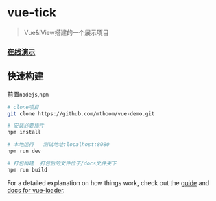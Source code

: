 # vue-tick

> Vue&iView搭建的一个展示项目

### [在线演示](https://mtboom.github.io/vue-tick/)

## 快速构建
前置`nodejs`,`npm`
``` bash
# clone项目
git clone https://github.com/mtboom/vue-demo.git

# 安装必要插件
npm install

# 本地运行   测试地址:localhost:8080
npm run dev

# 打包构建  打包后的文件位于/docs文件夹下
npm run build

```

For a detailed explanation on how things work, check out the [guide](http://vuejs-templates.github.io/webpack/) and [docs for vue-loader](http://vuejs.github.io/vue-loader).
